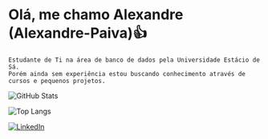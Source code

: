 # Olá, me chamo Alexandre (Alexandre-Paiva)👍
    Estudante de Ti na área de banco de dados pela Universidade Estácio de Sá.  
    Porém ainda sem experiência estou buscando conhecimento através de cursos e pequenos projetos.


![GitHub Stats](https://github-readme-stats.vercel.app/api?username=Alexandre-Paiva&theme=transparent&bg_color=000&border_color=30A3DC&show_icons=true&icon_color=30A3DC&title_color=E94D5F&text_color=FFF)

![Top Langs](https://github-readme-stats-git-masterrstaa-rickstaa.vercel.app/api/top-langs/?username=Alexandre-Paiva&bg_color=000&border_color=30A3DC&title_color=E94D5F&text_color=FFF)

[![LinkedIn](https://img.shields.io/badge/LinkedIn-0077B5?style=for-the-badge&logo=linkedin&logoColor=white)](https://www.linkedin.com/in/alexandre-paiva-60845229b/)
